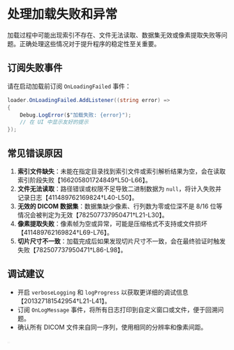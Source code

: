 # 处理加载失败和异常

加载过程中可能出现索引不存在、文件无法读取、数据集无效或像素提取失败等问题。正确处理这些情况对于提升程序的稳定性至关重要。

## 订阅失败事件

请在启动加载前订阅 `OnLoadingFailed` 事件：

```csharp
loader.OnLoadingFailed.AddListener((string error) =>
{
    Debug.LogError($"加载失败: {error}");
    // 在 UI 中显示友好的提示
});
```

## 常见错误原因

1. **索引文件缺失**：未能在指定目录找到索引文件或索引解析结果为空，会在读取索引阶段失败【166205801724849†L50-L66】。
2. **文件无法读取**：路径错误或权限不足导致二进制数据为 `null`，将计入失败并记录日志【411489762169824†L40-L50】。
3. **无效的 DICOM 数据集**：数据集缺少像素、行列数为零或位深不是 8/16 位等情况会被判定为无效【782507737950471†L21-L30】。
4. **像素提取失败**：像素帧为空或异常，可能是压缩格式不支持或文件损坏【411489762169824†L69-L76】。
5. **切片尺寸不一致**：加载完成后如果发现切片尺寸不一致，会在最终验证时触发失败【782507737950471†L86-L98】。

## 调试建议

- 开启 `verboseLogging` 和 `logProgress` 以获取更详细的调试信息【201327181542954†L21-L41】。
- 订阅 `OnLogMessage` 事件，将所有日志打印到自定义窗口或文件，便于回溯问题。
- 确认所有 DICOM 文件来自同一序列，使用相同的分辨率和像素间距。

![失败处理示意图](./images/placeholder.png)
